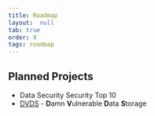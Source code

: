 ```yaml
---
title: Roadmap
layout:  null
tab: true
order: 9
tags: roadmap
---
```


## Planned Projects

* Data Security Security Top 10
* [DVDS][dvds] - **D**amn **V**ulnerable **D**ata **S**torage

[dvds]: https://github.com/OWASP/DVDS